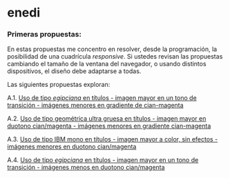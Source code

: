 # enedi

### Primeras propuestas:

En estas propuestas me concentro en resolver, desde la programación, la posibilidad de una cuadrícula *responsive*. Si ustedes revisan las propuestas cambiando el tamaño de la ventana del navegador, o usando distintos dispositivos, el diseño debe adaptarse a todas.

Las siguientes propuestas exploran:


A.1. [Uso de tipo *egipciana* en títulos - imagen mayor en un tono de transición - imágenes menores en gradiente de cian-magenta](https://facoasecas.github.io/enedi/propuesta-1/)

A.2. [Uso de tipo geométrica ultra gruesa en títulos - imagen mayor en duotono cian/magenta - imágenes menores en gradiente cian-magenta](https://facoasecas.github.io/enedi/propuesta-2/)

A.3. [Uso de tipo IBM mono en títulos - imagen mayor a color, sin efectos - imágenes menores en duotono cian/magenta](https://facoasecas.github.io/enedi/propuesta-3/)

A.4. [Uso de tipo *egipciana* en títulos - imagen mayor en un tono de transición - imágenes menos en duotono cian/magenta](https://facoasecas.github.io/enedi/propuesta-4/)
